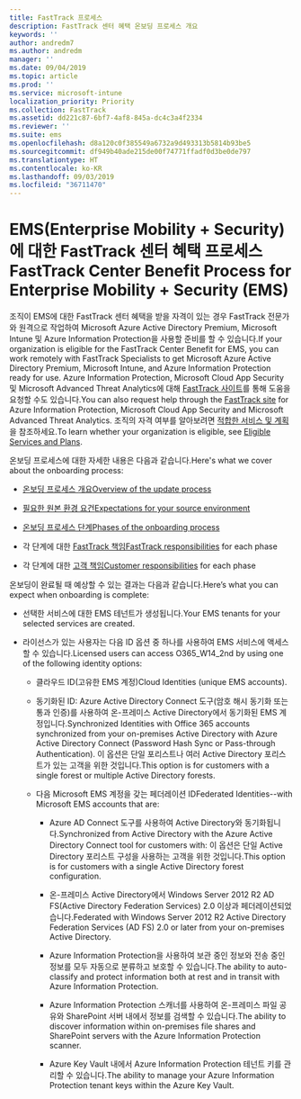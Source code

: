 ```yaml
---
title: FastTrack 프로세스
description: FastTrack 센터 혜택 온보딩 프로세스 개요
keywords: ''
author: andredm7
ms.author: andredm
manager: ''
ms.date: 09/04/2019
ms.topic: article
ms.prod: ''
ms.service: microsoft-intune
localization_priority: Priority
ms.collection: FastTrack
ms.assetid: dd221c87-6bf7-4af8-845a-dc4c3a4f2334
ms.reviewer: ''
ms.suite: ems
ms.openlocfilehash: d8a120c0f385549a6732a9d493313b5814b93be5
ms.sourcegitcommit: df949b40ade215de00f74771ffadf0d3be0de797
ms.translationtype: HT
ms.contentlocale: ko-KR
ms.lasthandoff: 09/03/2019
ms.locfileid: "36711470"
---
```

# <a name="fasttrack-center-benefit-process-for-enterprise-mobility--security-ems"></a><span data-ttu-id="5957d-103">EMS(Enterprise Mobility + Security)에 대한 FastTrack 센터 혜택 프로세스</span><span class="sxs-lookup"><span data-stu-id="5957d-103">FastTrack Center Benefit Process for Enterprise Mobility + Security (EMS)</span></span>
<span data-ttu-id="5957d-104">조직이 EMS에 대한 FastTrack 센터 혜택을 받을 자격이 있는 경우 FastTrack 전문가와 원격으로 작업하여 Microsoft Azure Active Directory Premium, Microsoft Intune 및 Azure Information Protection을 사용할 준비를 할 수 있습니다.</span><span class="sxs-lookup"><span data-stu-id="5957d-104">If your organization is eligible for the FastTrack Center Benefit for EMS, you can work remotely with FastTrack Specialists to get Microsoft Azure Active Directory Premium, Microsoft Intune, and Azure Information Protection ready for use.</span></span> <span data-ttu-id="5957d-105">Azure Information Protection, Microsoft Cloud App Security 및 Microsoft Advanced Threat Analytics에 대해 [FastTrack 사이트](https://www.microsoft.com/fasttrack/microsoft-365/ems)를 통해 도움을 요청할 수도 있습니다.</span><span class="sxs-lookup"><span data-stu-id="5957d-105">You can also request help through the [FastTrack site](https://www.microsoft.com/fasttrack/microsoft-365/ems) for Azure Information Protection, Microsoft Cloud App Security and Microsoft Advanced Threat Analytics.</span></span> <span data-ttu-id="5957d-106">조직의 자격 여부를 알아보려면 [적합한 서비스 및 계획](M365-eligible-services-and-plans.md)을 참조하세요.</span><span class="sxs-lookup"><span data-stu-id="5957d-106">To learn whether your organization is eligible, see [Eligible Services and Plans](M365-eligible-services-and-plans.md).</span></span>


<span data-ttu-id="5957d-107">온보딩 프로세스에 대한 자세한 내용은 다음과 같습니다.</span><span class="sxs-lookup"><span data-stu-id="5957d-107">Here's what we cover about the onboarding process:</span></span>

-   [<span data-ttu-id="5957d-108">온보딩 프로세스 개요</span><span class="sxs-lookup"><span data-stu-id="5957d-108">Overview of the update process</span></span>](EMS-fasttrack-benefit-overview.md)

-   [<span data-ttu-id="5957d-109">필요한 원본 환경 요건</span><span class="sxs-lookup"><span data-stu-id="5957d-109">Expectations for your source environment</span></span>](EMS-source-environment-expectations.md)

-   [<span data-ttu-id="5957d-110">온보딩 프로세스 단계</span><span class="sxs-lookup"><span data-stu-id="5957d-110">Phases of the onboarding process</span></span>](EMS-onboarding-phases.md)

-   <span data-ttu-id="5957d-111">각 단계에 대한 [FastTrack 책임](EMS-fasttrack-responsibilities.md)</span><span class="sxs-lookup"><span data-stu-id="5957d-111">[FastTrack responsibilities](EMS-fasttrack-responsibilities.md) for each phase</span></span>

-   <span data-ttu-id="5957d-112">각 단계에 대한 [고객 책임](EMS-your-responsibilities.md)</span><span class="sxs-lookup"><span data-stu-id="5957d-112">[Customer responsibilities](EMS-your-responsibilities.md) for each phase</span></span>

<span data-ttu-id="5957d-113">온보딩이 완료될 때 예상할 수 있는 결과는 다음과 같습니다.</span><span class="sxs-lookup"><span data-stu-id="5957d-113">Here’s what you can expect when onboarding is complete:</span></span>

-   <span data-ttu-id="5957d-114">선택한 서비스에 대한 EMS 테넌트가 생성됩니다.</span><span class="sxs-lookup"><span data-stu-id="5957d-114">Your EMS tenants for your selected services are created.</span></span>

-   <span data-ttu-id="5957d-115">라이선스가 있는 사용자는 다음 ID 옵션 중 하나를 사용하여 EMS 서비스에 액세스할 수 있습니다.</span><span class="sxs-lookup"><span data-stu-id="5957d-115">Licensed users can access O365_W14_2nd by using one of the following identity options:</span></span>

    -   <span data-ttu-id="5957d-116">클라우드 ID(고유한 EMS 계정)</span><span class="sxs-lookup"><span data-stu-id="5957d-116">Cloud Identities (unique EMS accounts).</span></span>

    -   <span data-ttu-id="5957d-117">동기화된 ID: Azure Active Directory Connect 도구(암호 해시 동기화 또는 통과 인증)를 사용하여 온-프레미스 Active Directory에서 동기화된 EMS 계정입니다.</span><span class="sxs-lookup"><span data-stu-id="5957d-117">Synchronized Identities with Office 365 accounts synchronized from your on-premises Active Directory with Azure Active Directory Connect (Password Hash Sync or Pass-through Authentication).</span></span> <span data-ttu-id="5957d-118">이 옵션은 단일 포리스트나 여러 Active Directory 포리스트가 있는 고객을 위한 것입니다.</span><span class="sxs-lookup"><span data-stu-id="5957d-118">This option is for customers with a single forest or multiple Active Directory forests.</span></span>

    -   <span data-ttu-id="5957d-119">다음 Microsoft EMS 계정을 갖는 페더레이션 ID</span><span class="sxs-lookup"><span data-stu-id="5957d-119">Federated Identities--with Microsoft EMS accounts that are:</span></span>

        -   <span data-ttu-id="5957d-120">Azure AD Connect 도구를 사용하여 Active Directory와 동기화됩니다.</span><span class="sxs-lookup"><span data-stu-id="5957d-120">Synchronized from Active Directory with the Azure Active Directory Connect tool for customers with:</span></span> <span data-ttu-id="5957d-121">이 옵션은 단일 Active Directory 포리스트 구성을 사용하는 고객을 위한 것입니다.</span><span class="sxs-lookup"><span data-stu-id="5957d-121">This option is for customers with a single Active Directory forest configuration.</span></span>

        -   <span data-ttu-id="5957d-122">온-프레미스 Active Directory에서 Windows Server 2012 R2 AD FS(Active Directory Federation Services) 2.0 이상과 페더레이션되었습니다.</span><span class="sxs-lookup"><span data-stu-id="5957d-122">Federated with Windows Server 2012 R2 Active Directory Federation Services (AD FS) 2.0 or later from your on-premises Active Directory.</span></span>

        -   <span data-ttu-id="5957d-123">Azure Information Protection을 사용하여 보관 중인 정보와 전송 중인 정보를 모두 자동으로 분류하고 보호할 수 있습니다.</span><span class="sxs-lookup"><span data-stu-id="5957d-123">The ability to auto-classify and protect information both at rest and in transit with Azure Information Protection.</span></span> 

        -   <span data-ttu-id="5957d-124">Azure Information Protection 스캐너를 사용하여 온-프레미스 파일 공유와 SharePoint 서버 내에서 정보를 검색할 수 있습니다.</span><span class="sxs-lookup"><span data-stu-id="5957d-124">The ability to discover information within on-premises file shares and SharePoint servers with the Azure Information Protection scanner.</span></span> 

        -   <span data-ttu-id="5957d-125">Azure Key Vault 내에서 Azure Information Protection 테넌트 키를 관리할 수 있습니다.</span><span class="sxs-lookup"><span data-stu-id="5957d-125">The ability to manage your Azure Information Protection tenant keys within the Azure Key Vault.</span></span> 
